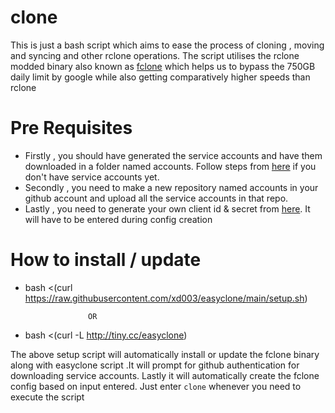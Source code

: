 # clone
This is just a bash script which aims to ease the process of cloning , moving and syncing and other rclone operations.
The script utilises the rclone modded binary also known as [fclone](https://github.com/mawaya/rclone) which helps us to bypass the 750GB daily limit by google while also getting comparatively higher speeds than rclone

# Pre Requisites
* Firstly , you should have generated the service accounts and have them downloaded in a folder named accounts. Follow steps from [here](https://github.com/smartass08/Service-Accounts-to-Google-groups/blob/master/README.md) if you don't have service accounts yet.
* Secondly , you need to make a new repository named accounts in your github account and upload all the service accounts in that repo.
* Lastly , you need to generate your own client id & secret from [here](https://developers.google.com/drive/api/v3/quickstart/python). It will have to be entered during config creation

# How to install / update
* bash <(curl https://raw.githubusercontent.com/xd003/easyclone/main/setup.sh)
 
                    OR

* bash <(curl -L http://tiny.cc/easyclone)

The above setup script will automatically install or update the fclone binary along with easyclone script .It will prompt for github authentication for downloading service accounts. Lastly it will automatically create the fclone config based on input entered. Just enter ```clone``` whenever you need to execute the script
